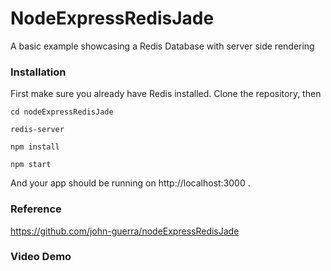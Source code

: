 # NodeExpressRedisJade

A basic example showcasing a Redis Database with server side rendering

### Installation

First make sure you already have Redis installed. Clone the repository, then

```
cd nodeExpressRedisJade

redis-server

npm install

npm start
```

And your app should be running on http://localhost:3000 .

### Reference

https://github.com/john-guerra/nodeExpressRedisJade

### Video Demo

